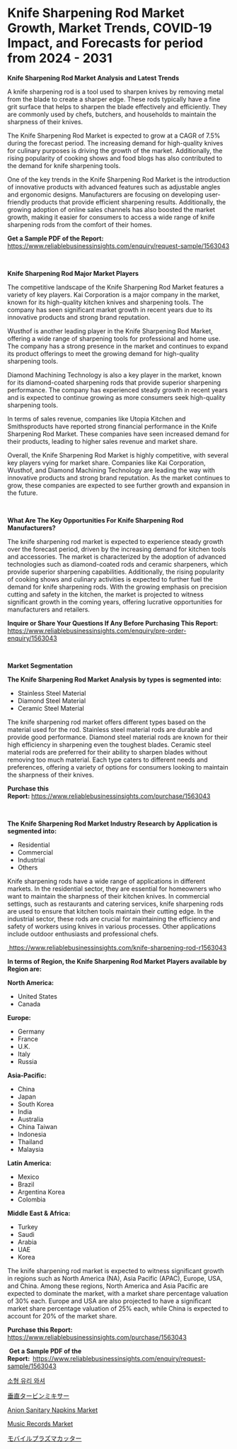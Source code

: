 <p><h1>Knife Sharpening Rod Market Growth, Market Trends, COVID-19 Impact, and Forecasts for period from 2024 - 2031</h1></p><p><strong>Knife Sharpening Rod Market Analysis and Latest Trends</strong></p>
<p><p>A knife sharpening rod is a tool used to sharpen knives by removing metal from the blade to create a sharper edge. These rods typically have a fine grit surface that helps to sharpen the blade effectively and efficiently. They are commonly used by chefs, butchers, and households to maintain the sharpness of their knives.</p><p>The Knife Sharpening Rod Market is expected to grow at a CAGR of 7.5% during the forecast period. The increasing demand for high-quality knives for culinary purposes is driving the growth of the market. Additionally, the rising popularity of cooking shows and food blogs has also contributed to the demand for knife sharpening tools.</p><p>One of the key trends in the Knife Sharpening Rod Market is the introduction of innovative products with advanced features such as adjustable angles and ergonomic designs. Manufacturers are focusing on developing user-friendly products that provide efficient sharpening results. Additionally, the growing adoption of online sales channels has also boosted the market growth, making it easier for consumers to access a wide range of knife sharpening rods from the comfort of their homes.</p></p>
<p><strong>Get a Sample PDF of the Report:&nbsp;</strong> <a href="https://www.reliablebusinessinsights.com/enquiry/request-sample/1563043">https://www.reliablebusinessinsights.com/enquiry/request-sample/1563043</a></p>
<p>&nbsp;</p>
<p><strong>Knife Sharpening Rod Major Market Players</strong></p>
<p><p>The competitive landscape of the Knife Sharpening Rod Market features a variety of key players. Kai Corporation is a major company in the market, known for its high-quality kitchen knives and sharpening tools. The company has seen significant market growth in recent years due to its innovative products and strong brand reputation.</p><p>Wusthof is another leading player in the Knife Sharpening Rod Market, offering a wide range of sharpening tools for professional and home use. The company has a strong presence in the market and continues to expand its product offerings to meet the growing demand for high-quality sharpening tools.</p><p>Diamond Machining Technology is also a key player in the market, known for its diamond-coated sharpening rods that provide superior sharpening performance. The company has experienced steady growth in recent years and is expected to continue growing as more consumers seek high-quality sharpening tools.</p><p>In terms of sales revenue, companies like Utopia Kitchen and Smithsproducts have reported strong financial performance in the Knife Sharpening Rod Market. These companies have seen increased demand for their products, leading to higher sales revenue and market share.</p><p>Overall, the Knife Sharpening Rod Market is highly competitive, with several key players vying for market share. Companies like Kai Corporation, Wusthof, and Diamond Machining Technology are leading the way with innovative products and strong brand reputation. As the market continues to grow, these companies are expected to see further growth and expansion in the future.</p></p>
<p>&nbsp;</p>
<p><strong>What Are The Key Opportunities For Knife Sharpening Rod Manufacturers?</strong></p>
<p><p>The knife sharpening rod market is expected to experience steady growth over the forecast period, driven by the increasing demand for kitchen tools and accessories. The market is characterized by the adoption of advanced technologies such as diamond-coated rods and ceramic sharpeners, which provide superior sharpening capabilities. Additionally, the rising popularity of cooking shows and culinary activities is expected to further fuel the demand for knife sharpening rods. With the growing emphasis on precision cutting and safety in the kitchen, the market is projected to witness significant growth in the coming years, offering lucrative opportunities for manufacturers and retailers.</p></p>
<p><strong>Inquire or Share Your Questions If Any Before Purchasing This Report:</strong> <a href="https://www.reliablebusinessinsights.com/enquiry/pre-order-enquiry/1563043">https://www.reliablebusinessinsights.com/enquiry/pre-order-enquiry/1563043</a></p>
<p>&nbsp;</p>
<p><strong>Market Segmentation</strong></p>
<p><strong>The Knife Sharpening Rod Market Analysis by types is segmented into:</strong></p>
<p><ul><li>Stainless Steel Material</li><li>Diamond Steel Material</li><li>Ceramic Steel Material</li></ul></p>
<p><p>The knife sharpening rod market offers different types based on the material used for the rod. Stainless steel material rods are durable and provide good performance. Diamond steel material rods are known for their high efficiency in sharpening even the toughest blades. Ceramic steel material rods are preferred for their ability to sharpen blades without removing too much material. Each type caters to different needs and preferences, offering a variety of options for consumers looking to maintain the sharpness of their knives.</p></p>
<p><strong>Purchase this Report:&nbsp;</strong><a href="https://www.reliablebusinessinsights.com/purchase/1563043">https://www.reliablebusinessinsights.com/purchase/1563043</a></p>
<p>&nbsp;</p>
<p><strong>The Knife Sharpening Rod Market Industry Research by Application is segmented into:</strong></p>
<p><ul><li>Residential</li><li>Commercial</li><li>Industrial</li><li>Others</li></ul></p>
<p><p>Knife sharpening rods have a wide range of applications in different markets. In the residential sector, they are essential for homeowners who want to maintain the sharpness of their kitchen knives. In commercial settings, such as restaurants and catering services, knife sharpening rods are used to ensure that kitchen tools maintain their cutting edge. In the industrial sector, these rods are crucial for maintaining the efficiency and safety of workers using knives in various processes. Other applications include outdoor enthusiasts and professional chefs.</p></p>
<p><a href="https://www.reliablebusinessinsights.com/knife-sharpening-rod-r1563043">&nbsp;https://www.reliablebusinessinsights.com/knife-sharpening-rod-r1563043</a></p>
<p><strong>In terms of Region, the Knife Sharpening Rod Market Players available by Region are:</strong></p>
<p>
    <p> <strong> North America: </strong>
        <ul>
            <li>United States</li>
            <li>Canada</li>
        </ul>
        </p> 
    <p> <strong> Europe: </strong>
        <ul>
            <li>Germany</li>
            <li>France</li>
            <li>U.K.</li>
            <li>Italy</li>
            <li>Russia</li>
        </ul>
        </p> 
    <p> <strong> Asia-Pacific: </strong>
        <ul>
            <li>China</li>
            <li>Japan</li>
            <li>South Korea</li>
            <li>India</li>
            <li>Australia</li>
            <li>China Taiwan</li>
            <li>Indonesia</li>
            <li>Thailand</li>
            <li>Malaysia</li>
        </ul>
        </p> 
    <p> <strong> Latin America: </strong>
        <ul>
            <li>Mexico</li>
            <li>Brazil</li>
            <li>Argentina Korea</li>
            <li>Colombia</li>
        </ul>
        </p> 
    <p> <strong> Middle East & Africa: </strong>
        <ul>
            <li>Turkey</li>
            <li>Saudi</li>
            <li>Arabia</li>
            <li>UAE</li>
            <li>Korea</li>
        </ul>
    </p>
    </p>
<p><p>The knife sharpening rod market is expected to witness significant growth in regions such as North America (NA), Asia Pacific (APAC), Europe, USA, and China. Among these regions, North America and Asia Pacific are expected to dominate the market, with a market share percentage valuation of 30% each. Europe and USA are also projected to have a significant market share percentage valuation of 25% each, while China is expected to account for 20% of the market share.</p></p>
<p><strong>Purchase this Report: </strong><a href="https://www.reliablebusinessinsights.com/purchase/1563043">https://www.reliablebusinessinsights.com/purchase/1563043</a></p>
<p>&nbsp;<strong>Get a Sample PDF of the Report:&nbsp;&nbsp;</strong><a href="https://www.reliablebusinessinsights.com/enquiry/request-sample/1563043">https://www.reliablebusinessinsights.com/enquiry/request-sample/1563043</a></p>
<p><strong></strong></p>
<p><p><a href="https://github.com/gambitz1998/Market-Research-Report-List-1/blob/main/7219530151421.md">소형 유리 와셔</a></p><p><a href="https://github.com/JessKilback/Market-Research-Report-List-1/blob/main/7581885143699.md">垂直タービンミキサー</a></p><p><a href="https://github.com/RoccoManning/Market-Research-Report-List-5/blob/main/anion-sanitary-napkins-market.md">Anion Sanitary Napkins Market</a></p><p><a href="https://github.com/gulaimolin/Market-Research-Report-List-5/blob/main/music-records-market.md">Music Records Market</a></p><p><a href="https://github.com/xemfu2379520/Market-Research-Report-List-2/blob/main/7804587143700.md">モバイルプラズマカッター</a></p></p>